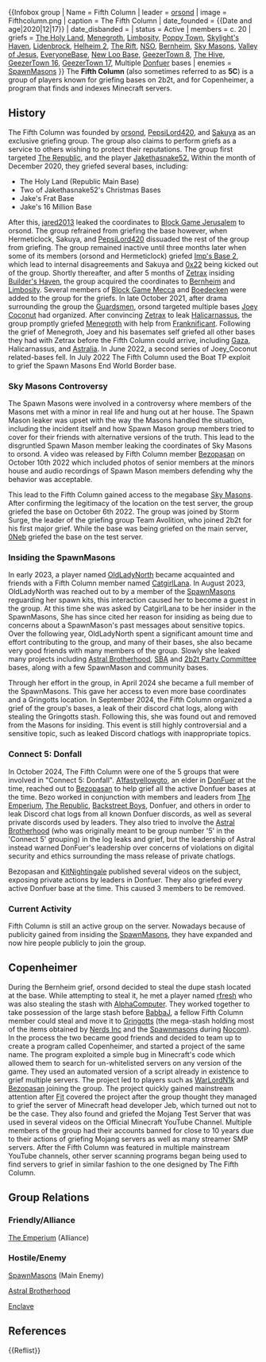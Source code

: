 {{Infobox group
| Name = Fifth Column
| leader = [orsond](https://2b2t.miraheze.org/wiki/orsond)
| image = Fifthcolumn.png
| caption = The Fifth Column
| date_founded = {{Date and age|2020|12|17}}
| date_disbanded =
| status = Active
| members = c. 20
| griefs = [The Holy Land](https://2b2t.miraheze.org/wiki/The_Holy_Land), [Menegroth](https://2b2t.miraheze.org/wiki/Astral_Brotherhood#_Menegroth), [Limbosity](https://2b2t.miraheze.org/wiki/Limbosity), [Poppy Town](https://2b2t.miraheze.org/wiki/Poppy_Town), [Skylight's Haven](https://2b2t.miraheze.org/wiki/Skylight%27s_Haven), [Lidenbrock](https://2b2t.miraheze.org/wiki/Lidenbrock), [Helheim 2](https://2b2t.miraheze.org/wiki/Helheim_2), [The Rift](https://2b2t.miraheze.org/wiki/The_Rift), [NSO](https://2b2t.miraheze.org/wiki/NSO), [Bernheim](https://2b2t.miraheze.org/wiki/Bernheim), [Sky Masons](https://2b2t.miraheze.org/wiki/Sky_Masons), [Valley of Jesus](https://2b2t.miraheze.org/wiki/Valley_of_Jesus), [EveryoneBase](https://2b2t.miraheze.org/wiki/EveryoneBase), [New Loo Base](https://2b2t.miraheze.org/wiki/New_Loo_Base), [GeezerTown 8](https://2b2t.miraheze.org/wiki/GeezerTown_8), [The Hive](https://2b2t.miraheze.org/wiki/The_Hive), [GeezerTown 16](https://2b2t.miraheze.org/wiki/GeezerTown_16), [GeezerTown 17](https://2b2t.miraheze.org/wiki/GeezerTown_17), Multiple [Donfuer](https://2b2t.miraheze.org/wiki/Donfuer) bases
| enemies = [SpawnMasons](https://2b2t.miraheze.org/wiki/SpawnMasons)
}}
The **Fifth Column** (also sometimes referred to as **5C**) is a group of players known for griefing bases on 2b2t, and for Copenheimer, a program that finds and indexes Minecraft servers.

## History
The Fifth Column was founded by [orsond](https://2b2t.miraheze.org/wiki/orsond), [PepsiLord420](https://2b2t.miraheze.org/wiki/PepsiLord420), and [Sakuya](https://2b2t.miraheze.org/wiki/Sakuya) as an exclusive griefing group. The group also claims to perform griefs as a service to others wishing to protect their reputations. The group first targeted [The Republic](https://2b2t.miraheze.org/wiki/The_Republic), and the player [Jakethasnake52.](https://2b2t.miraheze.org/wiki/Jakethasnake52) Within the month of December 2020, they griefed several bases, including:

* The Holy Land (Republic Main Base)
* Two of Jakethasnake52's Christmas Bases
* Jake's Frat Base
* Jake's 16 Million Base

After this, [jared2013](https://2b2t.miraheze.org/wiki/jared2013) leaked the coordinates to [Block Game Jerusalem](https://2b2t.miraheze.org/wiki/Block_Game_Jerusalem) to orsond. The group refrained from griefing the base however, when Hermeticlock, Sakuya, and [PepsiLord420](https://2b2t.miraheze.org/wiki/PepsiLord420) dissuaded the rest of the group from griefing. The group remained inactive until three months later when some of its members (orsond and Hermeticlock) griefed [Imp's Base 2](https://2b2t.miraheze.org/wiki/Imp%27s_Base_2), which lead to internal disagreements and Sakuya and [0x22](https://2b2t.miraheze.org/wiki/0x22) being kicked out of the group.
Shortly thereafter, and after 5 months of [Zetrax](https://2b2t.miraheze.org/wiki/Zetrax) insiding [Builder's Haven](https://2b2t.miraheze.org/wiki/Builder%27s_Haven), the group acquired the coordinates to [Bernheim](https://2b2t.miraheze.org/wiki/Builders_Haven#Second_Take) and [Limbosity](https://2b2t.miraheze.org/wiki/Builders_Haven#Second_Take). Several members of [Block Game Mecca](https://2b2t.miraheze.org/wiki/Block_Game_Mecca) and [Boedecken](https://2b2t.miraheze.org/wiki/Boedecken) were added to the group for the griefs.
In late October 2021, after drama surrounding the group the [Guardsmen](https://2b2t.miraheze.org/wiki/Guardsmen), orsond targeted multiple bases [Joey Coconut](https://2b2t.miraheze.org/wiki/Joey_Coconut) had organized. After convincing [Zetrax](https://2b2t.miraheze.org/wiki/Zetrax) to leak [Halicarnassus](https://2b2t.miraheze.org/wiki/Halicarnassus), the group promptly griefed [Menegroth](https://2b2t.miraheze.org/wiki/Astral_Brotherhood#Formative_bases) with help from [Franknificant](https://2b2t.miraheze.org/wiki/Franknificant). Following the grief of Menegroth, Joey and his basemates self griefed all other bases they had with Zetrax before the Fifth Column could arrive, including [Gaza](https://2b2t.miraheze.org/wiki/Shortbus_Caliphate#Gaza), Halicarnassus, and [Astralia](https://2b2t.miraheze.org/wiki/Astral_Brotherhood#Formative_bases). In June 2022, a second series of Joey_Coconut related-bases fell. In July 2022 The Fifth Column used the Boat TP exploit to grief the Spawn Masons End World Border base.

### Sky Masons Controversy
The Spawn Masons were involved in a controversy where members of the Masons met with a minor in real life and hung out at her house. The Spawn Mason leaker was upset with the way the Masons handled the situation, including the incident itself and how Spawn Mason group members tried to cover for their friends with alternative versions of the truth. This lead to the disgruntled Spawn Mason member leaking the coordinates of Sky Masons to orsond. A video was released by Fifth Column member [Bezopasan](https://2b2t.miraheze.org/wiki/Bezopasan) on October 10th 2022 which included photos of senior members at the minors house and audio recordings of Spawn Mason members defending why the behavior was acceptable.

This lead to the Fifth Column gained access to the megabase [Sky Masons](https://2b2t.miraheze.org/wiki/Sky_Masons). After confirming the legitimacy of the location on the test server, the group griefed the base on October 6th 2022. The group was joined by Storm Surge, the leader of the griefing group Team Avolition, who joined 2b2t for his first major grief. While the base was being griefed on the main server, [0Neb](https://2b2t.miraheze.org/wiki/0Neb) griefed the base on the test server.

### Insiding the SpawnMasons
In early 2023, a player named [OldLadyNorth](https://2b2t.miraheze.org/wiki/OldLadyNorth) became acquainted and friends with a Fifth Column member named [CatgirlLana](https://2b2t.miraheze.org/wiki/CatgirlLana).
In August 2023, OldLadyNorth was reached out to by a member of the [SpawnMasons](https://2b2t.miraheze.org/wiki/SpawnMasons) reguarding her spawn kits, this interaction caused her to become a guest in the group. At this time she was asked by CatgirlLana to be her insider in the SpawnMasons, She has since cited her reason for insiding as being due to concerns about a SpawnMason's past messages about sensitive topics. Over the following year, OldLadyNorth spent a significant amount time and effort contributing to the group, and many of their bases, she also became very good friends with many members of the group. Slowly she leaked many projects including [Astral Brotherhood](https://2b2t.miraheze.org/wiki/Astral_Brotherhood), [SBA](https://2b2t.miraheze.org/wiki/SBA)  and [2b2t Party Committee](https://2b2t.miraheze.org/wiki/2b2t_Party_Committee) bases, along with a few SpawnMason and community bases.

Through her effort in the group, in April 2024 she became a full member of the SpawnMasons. This gave her access to even more base coordinates and a Gringotts location. In September 2024, the Fifth Column organized a grief of the group's bases, a leak of their discord chat logs, along with stealing the Gringotts stash. Following this, she was found out and removed from the Masons for insiding. This event is still highly controversial and a sensitive topic, such as leaked Discord chatlogs with inappropriate topics.

### Connect 5: Donfall
In October 2024, The Fifth Column were one of the 5 groups that were involved in "Connect 5: Donfall". [A1fastyellowgto](https://2b2t.miraheze.org/wiki/A1fastyellowgto), an elder in [DonFuer](https://2b2t.miraheze.org/wiki/DonFuer) at the time, reached out to [Bezopasan](https://2b2t.miraheze.org/wiki/Bezopasan) to help grief all the active Donfuer bases at the time. Bezo worked in conjunction with members and leaders from [The Emperium](https://2b2t.miraheze.org/wiki/The_Emperium), [The Republic](https://2b2t.miraheze.org/wiki/The_Republic), [Backstreet Boys](https://2b2t.miraheze.org/wiki/Backstreet_Boys), Donfuer, and others in order to leak Discord chat logs from all known Donfuer discords, as well as several private discords used by leaders. They also tried to involve the [Astral Brotherhood](https://2b2t.miraheze.org/wiki/Astral_Brotherhood) (who was originally meant to be group number '5' in the 'Connect 5' grouping) in the log leaks and grief, but the leadership of Astral instead warned DonFuer's leadership over concerns of violations on digital security and ethics surrounding the mass release of private chatlogs.

Bezopasan and [KitNightingale](https://2b2t.miraheze.org/wiki/KitNightingale) published several videos on the subject, exposing private actions by leaders in Donfuer. They also griefed every active Donfuer base at the time. This caused 3 members to be removed.

### Current Activity
Fifth Column is still an active group on the server. Nowadays because of publicity gained from insiding the [SpawnMasons](https://2b2t.miraheze.org/wiki/SpawnMasons), they have expanded and now hire people publicly to join the group.

## Copenheimer
During the Bernheim grief, orsond decided to steal the dupe stash located at the base. While attempting to steal it, he met a player named [rfresh](https://2b2t.miraheze.org/wiki/rfresh) who was also stealing the stash with [AlphaComputer](https://2b2t.miraheze.org/wiki/AlphaComputer). They worked together to take possession of the large stash before [BabbaJ](https://2b2t.miraheze.org/wiki/BabbaJ), a fellow Fifth Column member could steal and move it to [Gringotts](https://2b2t.miraheze.org/wiki/Gringotts) (the mega-stash holding most of the items obtained by [Nerds Inc](https://2b2t.miraheze.org/wiki/Nerds_Inc) and the [Spawnmasons](https://2b2t.miraheze.org/wiki/Spawnmasons) during [Nocom](https://2b2t.miraheze.org/wiki/Nocom)). In the process the two became good friends and decided to team up to create a program called Copenheimer, and started a project of the same name. The program exploited a simple bug in Minecraft's code which allowed them to search for un-whitelisted servers on any version of the game. They used an automated version of a script already in existence to grief multiple servers. The project led to players such as [WarLordN1k](https://2b2t.miraheze.org/wiki/WarLordN1k) and [Bezopasan](https://2b2t.miraheze.org/wiki/Bezopasan) joining the group. The project quickly gained mainstream attention after [Fit](https://2b2t.miraheze.org/wiki/Fit) covered the project after the group thought they managed to grief the server of Minecraft head developer Jeb, which turned out not to be the case. They also found and griefed the Mojang Test Server that was used in several videos on the Official Minecraft YouTube Channel.
Multiple members of the group had their accounts banned for close to 10 years due to their actions of griefing Mojang servers as well as many streamer SMP servers.
After the Fifth Column was featured in multiple mainstream YouTube channels, other server scanning programs began being used to find servers to grief in similar fashion to the one designed by The Fifth Column.

## Group Relations
### Friendly/Alliance
[The Emperium](https://2b2t.miraheze.org/wiki/The_Emperium) (Alliance)

### Hostile/Enemy
[SpawnMasons](https://2b2t.miraheze.org/wiki/SpawnMasons) (Main Enemy)

[Astral Brotherhood](https://2b2t.miraheze.org/wiki/Astral_Brotherhood)

[Enclave](https://2b2t.miraheze.org/wiki/Enclave)

## References
{{Reflist}}